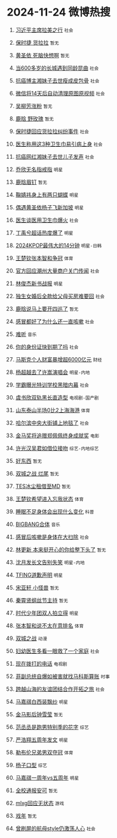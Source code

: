 # 2024-11-24 微博热搜 
1. [习近平主席拉美之行](https://m.weibo.cn/search?containerid=100103type%3D1%26t%3D10%26q%3D%23%E4%B9%A0%E8%BF%91%E5%B9%B3%E4%B8%BB%E5%B8%AD%E6%8B%89%E7%BE%8E%E4%B9%8B%E8%A1%8C%23&stream_entry_id=51&isnewpage=1&extparam=seat%3D1%26filter_type%3Drealtimehot%26stream_entry_id%3D51%26q%3D%2523%25E4%25B9%25A0%25E8%25BF%2591%25E5%25B9%25B3%25E4%25B8%25BB%25E5%25B8%25AD%25E6%258B%2589%25E7%25BE%258E%25E4%25B9%258B%25E8%25A1%258C%2523%26c_type%3D51%26dgr%3D0%26cate%3D10103%26pos%3D0%26display_time%3D1732382027%26pre_seqid%3D17323820270560267937607) `社会` 

2. [保时捷 货拉拉](https://m.weibo.cn/search?containerid=100103type%3D1%26t%3D10%26q%3D%E4%BF%9D%E6%97%B6%E6%8D%B7+%E8%B4%A7%E6%8B%89%E6%8B%89&stream_entry_id=31&isnewpage=1&extparam=seat%3D1%26realpos%3D1%26stream_entry_id%3D31%26band_rank%3D1%26lcate%3D5001%26filter_type%3Drealtimehot%26flag%3D2%26q%3D%25E4%25BF%259D%25E6%2597%25B6%25E6%258D%25B7%2520%25E8%25B4%25A7%25E6%258B%2589%25E6%258B%2589%26c_type%3D31%26dgr%3D0%26cate%3D5001%26pos%3D0%26display_time%3D1732382027%26pre_seqid%3D17323820270560267937607) `暂无` 

3. [黄圣依 死脑快想啊](https://m.weibo.cn/search?containerid=100103type%3D1%26t%3D10%26q%3D%E9%BB%84%E5%9C%A3%E4%BE%9D+%E6%AD%BB%E8%84%91%E5%BF%AB%E6%83%B3%E5%95%8A&stream_entry_id=31&isnewpage=1&extparam=seat%3D1%26realpos%3D2%26stream_entry_id%3D31%26band_rank%3D2%26lcate%3D5001%26filter_type%3Drealtimehot%26flag%3D2%26q%3D%25E9%25BB%2584%25E5%259C%25A3%25E4%25BE%259D%2520%25E6%25AD%25BB%25E8%2584%2591%25E5%25BF%25AB%25E6%2583%25B3%25E5%2595%258A%26c_type%3D31%26dgr%3D0%26cate%3D5001%26pos%3D1%26display_time%3D1732382027%26pre_seqid%3D17323820270560267937607) `暂无` 

4. [当600多岁的长城遇到同龄昆曲](https://m.weibo.cn/search?containerid=100103type%3D1%26t%3D10%26q%3D%23%E5%BD%93600%E5%A4%9A%E5%B2%81%E7%9A%84%E9%95%BF%E5%9F%8E%E9%81%87%E5%88%B0%E5%90%8C%E9%BE%84%E6%98%86%E6%9B%B2%23&stream_entry_id=31&isnewpage=1&extparam=seat%3D1%26realpos%3D3%26stream_entry_id%3D31%26band_rank%3D3%26lcate%3D5001%26filter_type%3Drealtimehot%26flag%3D0%26q%3D%2523%25E5%25BD%2593600%25E5%25A4%259A%25E5%25B2%2581%25E7%259A%2584%25E9%2595%25BF%25E5%259F%258E%25E9%2581%2587%25E5%2588%25B0%25E5%2590%258C%25E9%25BE%2584%25E6%2598%2586%25E6%259B%25B2%2523%26c_type%3D31%26dgr%3D0%26cate%3D5001%26pos%3D2%26display_time%3D1732382027%26pre_seqid%3D17323820270560267937607) `社会` 

5. [抗癌博主湘妹子去世瘦成皮包骨](https://m.weibo.cn/search?containerid=100103type%3D1%26t%3D10%26q%3D%23%E6%8A%97%E7%99%8C%E5%8D%9A%E4%B8%BB%E6%B9%98%E5%A6%B9%E5%AD%90%E5%8E%BB%E4%B8%96%E7%98%A6%E6%88%90%E7%9A%AE%E5%8C%85%E9%AA%A8%23&stream_entry_id=31&isnewpage=1&extparam=seat%3D1%26realpos%3D4%26stream_entry_id%3D31%26band_rank%3D4%26lcate%3D5001%26filter_type%3Drealtimehot%26flag%3D1%26q%3D%2523%25E6%258A%2597%25E7%2599%258C%25E5%258D%259A%25E4%25B8%25BB%25E6%25B9%2598%25E5%25A6%25B9%25E5%25AD%2590%25E5%258E%25BB%25E4%25B8%2596%25E7%2598%25A6%25E6%2588%2590%25E7%259A%25AE%25E5%258C%2585%25E9%25AA%25A8%2523%26c_type%3D31%26dgr%3D0%26cate%3D5001%26pos%3D3%26display_time%3D1732382027%26pre_seqid%3D17323820270560267937607) `社会` 

6. [微信将14天后自动清理原图原视频](https://m.weibo.cn/search?containerid=100103type%3D1%26t%3D10%26q%3D%23%E5%BE%AE%E4%BF%A1%E5%B0%8614%E5%A4%A9%E5%90%8E%E8%87%AA%E5%8A%A8%E6%B8%85%E7%90%86%E5%8E%9F%E5%9B%BE%E5%8E%9F%E8%A7%86%E9%A2%91%23&stream_entry_id=31&isnewpage=1&extparam=seat%3D1%26realpos%3D5%26stream_entry_id%3D31%26band_rank%3D5%26lcate%3D5001%26filter_type%3Drealtimehot%26flag%3D0%26q%3D%2523%25E5%25BE%25AE%25E4%25BF%25A1%25E5%25B0%258614%25E5%25A4%25A9%25E5%2590%258E%25E8%2587%25AA%25E5%258A%25A8%25E6%25B8%2585%25E7%2590%2586%25E5%258E%259F%25E5%259B%25BE%25E5%258E%259F%25E8%25A7%2586%25E9%25A2%2591%2523%26c_type%3D31%26dgr%3D0%26cate%3D5001%26pos%3D4%26display_time%3D1732382027%26pre_seqid%3D17323820270560267937607) `社会` 

7. [吴柳芳涨粉](https://m.weibo.cn/search?containerid=100103type%3D1%26t%3D10%26q%3D%E5%90%B4%E6%9F%B3%E8%8A%B3%E6%B6%A8%E7%B2%89&stream_entry_id=31&isnewpage=1&extparam=seat%3D1%26realpos%3D6%26stream_entry_id%3D31%26band_rank%3D6%26lcate%3D5001%26filter_type%3Drealtimehot%26flag%3D1%26q%3D%25E5%2590%25B4%25E6%259F%25B3%25E8%258A%25B3%25E6%25B6%25A8%25E7%25B2%2589%26c_type%3D31%26dgr%3D0%26cate%3D5001%26pos%3D5%26display_time%3D1732382027%26pre_seqid%3D17323820270560267937607) `暂无` 

8. [鹿晗 野玫瑰](https://m.weibo.cn/search?containerid=100103type%3D1%26t%3D10%26q%3D%E9%B9%BF%E6%99%97+%E9%87%8E%E7%8E%AB%E7%91%B0&stream_entry_id=31&isnewpage=1&extparam=seat%3D1%26realpos%3D7%26stream_entry_id%3D31%26band_rank%3D7%26lcate%3D5001%26filter_type%3Drealtimehot%26flag%3D0%26q%3D%25E9%25B9%25BF%25E6%2599%2597%2520%25E9%2587%258E%25E7%258E%25AB%25E7%2591%25B0%26c_type%3D31%26dgr%3D0%26cate%3D5001%26pos%3D6%26display_time%3D1732382027%26pre_seqid%3D17323820270560267937607) `暂无` 

9. [保时捷回应货拉拉纠纷事件](https://m.weibo.cn/search?containerid=100103type%3D1%26t%3D10%26q%3D%23%E4%BF%9D%E6%97%B6%E6%8D%B7%E5%9B%9E%E5%BA%94%E8%B4%A7%E6%8B%89%E6%8B%89%E7%BA%A0%E7%BA%B7%E4%BA%8B%E4%BB%B6%23&stream_entry_id=31&isnewpage=1&extparam=seat%3D1%26realpos%3D8%26stream_entry_id%3D31%26band_rank%3D8%26lcate%3D5001%26filter_type%3Drealtimehot%26flag%3D1%26q%3D%2523%25E4%25BF%259D%25E6%2597%25B6%25E6%258D%25B7%25E5%259B%259E%25E5%25BA%2594%25E8%25B4%25A7%25E6%258B%2589%25E6%258B%2589%25E7%25BA%25A0%25E7%25BA%25B7%25E4%25BA%258B%25E4%25BB%25B6%2523%26c_type%3D31%26dgr%3D0%26cate%3D5001%26pos%3D7%26display_time%3D1732382027%26pre_seqid%3D17323820270560267937607) `社会` 

10. [医生称用这3种卫生巾易引病上身](https://m.weibo.cn/search?containerid=100103type%3D1%26t%3D10%26q%3D%23%E5%8C%BB%E7%94%9F%E7%A7%B0%E7%94%A8%E8%BF%993%E7%A7%8D%E5%8D%AB%E7%94%9F%E5%B7%BE%E6%98%93%E5%BC%95%E7%97%85%E4%B8%8A%E8%BA%AB%23&stream_entry_id=31&isnewpage=1&extparam=seat%3D1%26realpos%3D9%26stream_entry_id%3D31%26band_rank%3D9%26lcate%3D5001%26filter_type%3Drealtimehot%26flag%3D0%26q%3D%2523%25E5%258C%25BB%25E7%2594%259F%25E7%25A7%25B0%25E7%2594%25A8%25E8%25BF%25993%25E7%25A7%258D%25E5%258D%25AB%25E7%2594%259F%25E5%25B7%25BE%25E6%2598%2593%25E5%25BC%2595%25E7%2597%2585%25E4%25B8%258A%25E8%25BA%25AB%2523%26c_type%3D31%26dgr%3D0%26cate%3D5001%26pos%3D8%26display_time%3D1732382027%26pre_seqid%3D17323820270560267937607) `社会` 

11. [抗癌网红湘妹子去世儿子发声](https://m.weibo.cn/search?containerid=100103type%3D1%26t%3D10%26q%3D%23%E6%8A%97%E7%99%8C%E7%BD%91%E7%BA%A2%E6%B9%98%E5%A6%B9%E5%AD%90%E5%8E%BB%E4%B8%96%E5%84%BF%E5%AD%90%E5%8F%91%E5%A3%B0%23&stream_entry_id=31&isnewpage=1&extparam=seat%3D1%26realpos%3D10%26stream_entry_id%3D31%26band_rank%3D10%26lcate%3D5001%26filter_type%3Drealtimehot%26flag%3D1%26q%3D%2523%25E6%258A%2597%25E7%2599%258C%25E7%25BD%2591%25E7%25BA%25A2%25E6%25B9%2598%25E5%25A6%25B9%25E5%25AD%2590%25E5%258E%25BB%25E4%25B8%2596%25E5%2584%25BF%25E5%25AD%2590%25E5%258F%2591%25E5%25A3%25B0%2523%26c_type%3D31%26dgr%3D0%26cate%3D5001%26pos%3D9%26display_time%3D1732382027%26pre_seqid%3D17323820270560267937607) `社会` 

12. [乔欣无名指戒指](https://m.weibo.cn/search?containerid=100103type%3D1%26t%3D10%26q%3D%23%E4%B9%94%E6%AC%A3%E6%97%A0%E5%90%8D%E6%8C%87%E6%88%92%E6%8C%87%23&stream_entry_id=31&isnewpage=1&extparam=seat%3D1%26realpos%3D11%26stream_entry_id%3D31%26band_rank%3D11%26lcate%3D5001%26filter_type%3Drealtimehot%26flag%3D1%26q%3D%2523%25E4%25B9%2594%25E6%25AC%25A3%25E6%2597%25A0%25E5%2590%258D%25E6%258C%2587%25E6%2588%2592%25E6%258C%2587%2523%26c_type%3D31%26dgr%3D0%26cate%3D5001%26pos%3D10%26display_time%3D1732382027%26pre_seqid%3D17323820270560267937607) `明星` 

13. [鹿晗眉钉](https://m.weibo.cn/search?containerid=100103type%3D1%26t%3D10%26q%3D%E9%B9%BF%E6%99%97%E7%9C%89%E9%92%89&stream_entry_id=31&isnewpage=1&extparam=seat%3D1%26realpos%3D12%26stream_entry_id%3D31%26band_rank%3D12%26lcate%3D5001%26filter_type%3Drealtimehot%26flag%3D2%26q%3D%25E9%25B9%25BF%25E6%2599%2597%25E7%259C%2589%25E9%2592%2589%26c_type%3D31%26dgr%3D0%26cate%3D5001%26pos%3D11%26display_time%3D1732382027%26pre_seqid%3D17323820270560267937607) `暂无` 

14. [鞠婧祎身上有两只蝴蝶](https://m.weibo.cn/search?containerid=100103type%3D1%26t%3D10%26q%3D%23%E9%9E%A0%E5%A9%A7%E7%A5%8E%E8%BA%AB%E4%B8%8A%E6%9C%89%E4%B8%A4%E5%8F%AA%E8%9D%B4%E8%9D%B6%23&stream_entry_id=31&isnewpage=1&extparam=seat%3D1%26realpos%3D13%26stream_entry_id%3D31%26band_rank%3D13%26lcate%3D5001%26filter_type%3Drealtimehot%26flag%3D0%26q%3D%2523%25E9%259E%25A0%25E5%25A9%25A7%25E7%25A5%258E%25E8%25BA%25AB%25E4%25B8%258A%25E6%259C%2589%25E4%25B8%25A4%25E5%258F%25AA%25E8%259D%25B4%25E8%259D%25B6%2523%26c_type%3D31%26dgr%3D0%26cate%3D5001%26pos%3D12%26display_time%3D1732382027%26pre_seqid%3D17323820270560267937607) `明星` 

15. [偶遇黄圣依杨子飞新加坡](https://m.weibo.cn/search?containerid=100103type%3D1%26t%3D10%26q%3D%23%E5%81%B6%E9%81%87%E9%BB%84%E5%9C%A3%E4%BE%9D%E6%9D%A8%E5%AD%90%E9%A3%9E%E6%96%B0%E5%8A%A0%E5%9D%A1%23&stream_entry_id=31&isnewpage=1&extparam=seat%3D1%26realpos%3D14%26stream_entry_id%3D31%26band_rank%3D14%26lcate%3D5001%26filter_type%3Drealtimehot%26flag%3D2%26q%3D%2523%25E5%2581%25B6%25E9%2581%2587%25E9%25BB%2584%25E5%259C%25A3%25E4%25BE%259D%25E6%259D%25A8%25E5%25AD%2590%25E9%25A3%259E%25E6%2596%25B0%25E5%258A%25A0%25E5%259D%25A1%2523%26c_type%3D31%26dgr%3D0%26cate%3D5001%26pos%3D13%26display_time%3D1732382027%26pre_seqid%3D17323820270560267937607) `明星` 

16. [医生谈医用卫生巾爆火](https://m.weibo.cn/search?containerid=100103type%3D1%26t%3D10%26q%3D%23%E5%8C%BB%E7%94%9F%E8%B0%88%E5%8C%BB%E7%94%A8%E5%8D%AB%E7%94%9F%E5%B7%BE%E7%88%86%E7%81%AB%23&stream_entry_id=31&isnewpage=1&extparam=seat%3D1%26realpos%3D15%26stream_entry_id%3D31%26band_rank%3D15%26lcate%3D5001%26filter_type%3Drealtimehot%26flag%3D1%26q%3D%2523%25E5%258C%25BB%25E7%2594%259F%25E8%25B0%2588%25E5%258C%25BB%25E7%2594%25A8%25E5%258D%25AB%25E7%2594%259F%25E5%25B7%25BE%25E7%2588%2586%25E7%2581%25AB%2523%26c_type%3D31%26dgr%3D0%26cate%3D5001%26pos%3D14%26display_time%3D1732382027%26pre_seqid%3D17323820270560267937607) `社会` 

17. [丁禹兮超话热度爆了](https://m.weibo.cn/search?containerid=100103type%3D1%26t%3D10%26q%3D%23%E4%B8%81%E7%A6%B9%E5%85%AE%E8%B6%85%E8%AF%9D%E7%83%AD%E5%BA%A6%E7%88%86%E4%BA%86%23&stream_entry_id=31&isnewpage=1&extparam=seat%3D1%26realpos%3D16%26stream_entry_id%3D31%26band_rank%3D16%26lcate%3D5001%26filter_type%3Drealtimehot%26flag%3D0%26q%3D%2523%25E4%25B8%2581%25E7%25A6%25B9%25E5%2585%25AE%25E8%25B6%2585%25E8%25AF%259D%25E7%2583%25AD%25E5%25BA%25A6%25E7%2588%2586%25E4%25BA%2586%2523%26c_type%3D31%26dgr%3D0%26cate%3D5001%26pos%3D15%26display_time%3D1732382027%26pre_seqid%3D17323820270560267937607) `明星` 

18. [2024KPOP最伟大的14分钟](https://m.weibo.cn/search?containerid=100103type%3D1%26t%3D10%26q%3D%232024KPOP%E6%9C%80%E4%BC%9F%E5%A4%A7%E7%9A%8414%E5%88%86%E9%92%9F%23&stream_entry_id=31&isnewpage=1&extparam=seat%3D1%26realpos%3D17%26stream_entry_id%3D31%26band_rank%3D17%26lcate%3D5001%26filter_type%3Drealtimehot%26flag%3D0%26q%3D%25232024KPOP%25E6%259C%2580%25E4%25BC%259F%25E5%25A4%25A7%25E7%259A%258414%25E5%2588%2586%25E9%2592%259F%2523%26c_type%3D31%26dgr%3D0%26cate%3D5001%26pos%3D16%26display_time%3D1732382027%26pre_seqid%3D17323820270560267937607) `明星-日韩` 

19. [王楚钦张本智和争冠](https://m.weibo.cn/search?containerid=100103type%3D1%26t%3D10%26q%3D%23%E7%8E%8B%E6%A5%9A%E9%92%A6%E5%BC%A0%E6%9C%AC%E6%99%BA%E5%92%8C%E4%BA%89%E5%86%A0%23&stream_entry_id=31&isnewpage=1&extparam=seat%3D1%26realpos%3D18%26stream_entry_id%3D31%26band_rank%3D18%26lcate%3D5001%26filter_type%3Drealtimehot%26flag%3D0%26q%3D%2523%25E7%258E%258B%25E6%25A5%259A%25E9%2592%25A6%25E5%25BC%25A0%25E6%259C%25AC%25E6%2599%25BA%25E5%2592%258C%25E4%25BA%2589%25E5%2586%25A0%2523%26c_type%3D31%26dgr%3D0%26cate%3D5001%26pos%3D17%26display_time%3D1732382027%26pre_seqid%3D17323820270560267937607) `体育` 

20. [官方回应潮州大量商户关门传闻](https://m.weibo.cn/search?containerid=100103type%3D1%26t%3D10%26q%3D%23%E5%AE%98%E6%96%B9%E5%9B%9E%E5%BA%94%E6%BD%AE%E5%B7%9E%E5%A4%A7%E9%87%8F%E5%95%86%E6%88%B7%E5%85%B3%E9%97%A8%E4%BC%A0%E9%97%BB%23&stream_entry_id=31&isnewpage=1&extparam=seat%3D1%26realpos%3D19%26stream_entry_id%3D31%26band_rank%3D19%26lcate%3D5001%26filter_type%3Drealtimehot%26flag%3D0%26q%3D%2523%25E5%25AE%2598%25E6%2596%25B9%25E5%259B%259E%25E5%25BA%2594%25E6%25BD%25AE%25E5%25B7%259E%25E5%25A4%25A7%25E9%2587%258F%25E5%2595%2586%25E6%2588%25B7%25E5%2585%25B3%25E9%2597%25A8%25E4%25BC%25A0%25E9%2597%25BB%2523%26c_type%3D31%26dgr%3D0%26cate%3D5001%26pos%3D18%26display_time%3D1732382027%26pre_seqid%3D17323820270560267937607) `社会` 

21. [林俊杰新书战报](https://m.weibo.cn/search?containerid=100103type%3D1%26t%3D10%26q%3D%23%E6%9E%97%E4%BF%8A%E6%9D%B0%E6%96%B0%E4%B9%A6%E6%88%98%E6%8A%A5%23&stream_entry_id=31&isnewpage=1&extparam=seat%3D1%26realpos%3D20%26stream_entry_id%3D31%26band_rank%3D20%26lcate%3D5001%26filter_type%3Drealtimehot%26flag%3D1%26q%3D%2523%25E6%259E%2597%25E4%25BF%258A%25E6%259D%25B0%25E6%2596%25B0%25E4%25B9%25A6%25E6%2588%2598%25E6%258A%25A5%2523%26c_type%3D31%26dgr%3D0%26cate%3D5001%26pos%3D19%26display_time%3D1732382027%26pre_seqid%3D17323820270560267937607) `明星` 

22. [独生女婚后全款给父母买房难要回](https://m.weibo.cn/search?containerid=100103type%3D1%26t%3D10%26q%3D%23%E7%8B%AC%E7%94%9F%E5%A5%B3%E5%A9%9A%E5%90%8E%E5%85%A8%E6%AC%BE%E7%BB%99%E7%88%B6%E6%AF%8D%E4%B9%B0%E6%88%BF%E9%9A%BE%E8%A6%81%E5%9B%9E%23&stream_entry_id=31&isnewpage=1&extparam=seat%3D1%26realpos%3D21%26stream_entry_id%3D31%26band_rank%3D21%26lcate%3D5001%26filter_type%3Drealtimehot%26flag%3D0%26q%3D%2523%25E7%258B%25AC%25E7%2594%259F%25E5%25A5%25B3%25E5%25A9%259A%25E5%2590%258E%25E5%2585%25A8%25E6%25AC%25BE%25E7%25BB%2599%25E7%2588%25B6%25E6%25AF%258D%25E4%25B9%25B0%25E6%2588%25BF%25E9%259A%25BE%25E8%25A6%2581%25E5%259B%259E%2523%26c_type%3D31%26dgr%3D0%26cate%3D5001%26pos%3D20%26display_time%3D1732382027%26pre_seqid%3D17323820270560267937607) `社会` 

23. [鹿晗说马上要开四巡了](https://m.weibo.cn/search?containerid=100103type%3D1%26t%3D10%26q%3D%23%E9%B9%BF%E6%99%97%E8%AF%B4%E9%A9%AC%E4%B8%8A%E8%A6%81%E5%BC%80%E5%9B%9B%E5%B7%A1%E4%BA%86%23&stream_entry_id=31&isnewpage=1&extparam=seat%3D1%26realpos%3D22%26stream_entry_id%3D31%26band_rank%3D22%26lcate%3D5001%26filter_type%3Drealtimehot%26flag%3D0%26q%3D%2523%25E9%25B9%25BF%25E6%2599%2597%25E8%25AF%25B4%25E9%25A9%25AC%25E4%25B8%258A%25E8%25A6%2581%25E5%25BC%2580%25E5%259B%259B%25E5%25B7%25A1%25E4%25BA%2586%2523%26c_type%3D31%26dgr%3D0%26cate%3D5001%26pos%3D21%26display_time%3D1732382027%26pre_seqid%3D17323820270560267937607) `暂无` 

24. [感冒都好了为什么还一直咳嗽](https://m.weibo.cn/search?containerid=100103type%3D1%26t%3D10%26q%3D%23%E6%84%9F%E5%86%92%E9%83%BD%E5%A5%BD%E4%BA%86%E4%B8%BA%E4%BB%80%E4%B9%88%E8%BF%98%E4%B8%80%E7%9B%B4%E5%92%B3%E5%97%BD%23&stream_entry_id=31&isnewpage=1&extparam=seat%3D1%26realpos%3D23%26stream_entry_id%3D31%26band_rank%3D23%26lcate%3D5001%26filter_type%3Drealtimehot%26flag%3D0%26q%3D%2523%25E6%2584%259F%25E5%2586%2592%25E9%2583%25BD%25E5%25A5%25BD%25E4%25BA%2586%25E4%25B8%25BA%25E4%25BB%2580%25E4%25B9%2588%25E8%25BF%2598%25E4%25B8%2580%25E7%259B%25B4%25E5%2592%25B3%25E5%2597%25BD%2523%26c_type%3D31%26dgr%3D0%26cate%3D5001%26pos%3D22%26display_time%3D1732382027%26pre_seqid%3D17323820270560267937607) `社会` 

25. [难听](https://m.weibo.cn/search?containerid=100103type%3D1%26t%3D10%26q%3D%E9%9A%BE%E5%90%AC&stream_entry_id=31&isnewpage=1&extparam=seat%3D1%26realpos%3D24%26stream_entry_id%3D31%26band_rank%3D24%26lcate%3D5001%26filter_type%3Drealtimehot%26flag%3D0%26q%3D%25E9%259A%25BE%25E5%2590%25AC%26c_type%3D31%26dgr%3D0%26cate%3D5001%26pos%3D23%26display_time%3D1732382027%26pre_seqid%3D17323820270560267937607) `音乐` 

26. [你的身份证快到期了吗](https://m.weibo.cn/search?containerid=100103type%3D1%26t%3D10%26q%3D%23%E4%BD%A0%E7%9A%84%E8%BA%AB%E4%BB%BD%E8%AF%81%E5%BF%AB%E5%88%B0%E6%9C%9F%E4%BA%86%E5%90%97%23&stream_entry_id=31&isnewpage=1&extparam=seat%3D1%26realpos%3D25%26stream_entry_id%3D31%26band_rank%3D25%26lcate%3D5001%26filter_type%3Drealtimehot%26flag%3D1%26q%3D%2523%25E4%25BD%25A0%25E7%259A%2584%25E8%25BA%25AB%25E4%25BB%25BD%25E8%25AF%2581%25E5%25BF%25AB%25E5%2588%25B0%25E6%259C%259F%25E4%25BA%2586%25E5%2590%2597%2523%26c_type%3D31%26dgr%3D0%26cate%3D5001%26pos%3D24%26display_time%3D1732382027%26pre_seqid%3D17323820270560267937607) `社会` 

27. [马斯克个人财富暴增超6000亿元](https://m.weibo.cn/search?containerid=100103type%3D1%26t%3D10%26q%3D%23%E9%A9%AC%E6%96%AF%E5%85%8B%E4%B8%AA%E4%BA%BA%E8%B4%A2%E5%AF%8C%E6%9A%B4%E5%A2%9E%E8%B6%856000%E4%BA%BF%E5%85%83%23&stream_entry_id=31&isnewpage=1&extparam=seat%3D1%26realpos%3D26%26stream_entry_id%3D31%26band_rank%3D26%26lcate%3D5001%26filter_type%3Drealtimehot%26flag%3D0%26q%3D%2523%25E9%25A9%25AC%25E6%2596%25AF%25E5%2585%258B%25E4%25B8%25AA%25E4%25BA%25BA%25E8%25B4%25A2%25E5%25AF%258C%25E6%259A%25B4%25E5%25A2%259E%25E8%25B6%25856000%25E4%25BA%25BF%25E5%2585%2583%2523%26c_type%3D31%26dgr%3D0%26cate%3D5001%26pos%3D25%26display_time%3D1732382027%26pre_seqid%3D17323820270560267937607) `财经` 

28. [杨超越去了许嵩演唱会](https://m.weibo.cn/search?containerid=100103type%3D1%26t%3D10%26q%3D%23%E6%9D%A8%E8%B6%85%E8%B6%8A%E5%8E%BB%E4%BA%86%E8%AE%B8%E5%B5%A9%E6%BC%94%E5%94%B1%E4%BC%9A%23&stream_entry_id=31&isnewpage=1&extparam=seat%3D1%26realpos%3D27%26stream_entry_id%3D31%26band_rank%3D27%26lcate%3D5001%26filter_type%3Drealtimehot%26flag%3D0%26q%3D%2523%25E6%259D%25A8%25E8%25B6%2585%25E8%25B6%258A%25E5%258E%25BB%25E4%25BA%2586%25E8%25AE%25B8%25E5%25B5%25A9%25E6%25BC%2594%25E5%2594%25B1%25E4%25BC%259A%2523%26c_type%3D31%26dgr%3D0%26cate%3D5001%26pos%3D26%26display_time%3D1732382027%26pre_seqid%3D17323820270560267937607) `明星-内地` 

29. [学霸曝光特训学校黑暗内幕](https://m.weibo.cn/search?containerid=100103type%3D1%26t%3D10%26q%3D%23%E5%AD%A6%E9%9C%B8%E6%9B%9D%E5%85%89%E7%89%B9%E8%AE%AD%E5%AD%A6%E6%A0%A1%E9%BB%91%E6%9A%97%E5%86%85%E5%B9%95%23&stream_entry_id=31&isnewpage=1&extparam=seat%3D1%26realpos%3D28%26stream_entry_id%3D31%26band_rank%3D28%26lcate%3D5001%26filter_type%3Drealtimehot%26flag%3D0%26q%3D%2523%25E5%25AD%25A6%25E9%259C%25B8%25E6%259B%259D%25E5%2585%2589%25E7%2589%25B9%25E8%25AE%25AD%25E5%25AD%25A6%25E6%25A0%25A1%25E9%25BB%2591%25E6%259A%2597%25E5%2586%2585%25E5%25B9%2595%2523%26c_type%3D31%26dgr%3D0%26cate%3D5001%26pos%3D27%26display_time%3D1732382027%26pre_seqid%3D17323820270560267937607) `社会` 

30. [虞书欣双轨黑长直造型](https://m.weibo.cn/search?containerid=100103type%3D1%26t%3D10%26q%3D%23%E8%99%9E%E4%B9%A6%E6%AC%A3%E5%8F%8C%E8%BD%A8%E9%BB%91%E9%95%BF%E7%9B%B4%E9%80%A0%E5%9E%8B%23&stream_entry_id=31&isnewpage=1&extparam=seat%3D1%26realpos%3D29%26stream_entry_id%3D31%26band_rank%3D29%26lcate%3D5001%26filter_type%3Drealtimehot%26flag%3D0%26q%3D%2523%25E8%2599%259E%25E4%25B9%25A6%25E6%25AC%25A3%25E5%258F%258C%25E8%25BD%25A8%25E9%25BB%2591%25E9%2595%25BF%25E7%259B%25B4%25E9%2580%25A0%25E5%259E%258B%2523%26c_type%3D31%26dgr%3D0%26cate%3D5001%26pos%3D28%26display_time%3D1732382027%26pre_seqid%3D17323820270560267937607) `电视剧-国产剧` 

31. [山东泰山半场0比2上海海港](https://m.weibo.cn/search?containerid=100103type%3D1%26t%3D10%26q%3D%23%E5%B1%B1%E4%B8%9C%E6%B3%B0%E5%B1%B1%E5%8D%8A%E5%9C%BA0%E6%AF%942%E4%B8%8A%E6%B5%B7%E6%B5%B7%E6%B8%AF%23&stream_entry_id=31&isnewpage=1&extparam=seat%3D1%26realpos%3D30%26stream_entry_id%3D31%26band_rank%3D30%26lcate%3D5001%26filter_type%3Drealtimehot%26flag%3D1%26q%3D%2523%25E5%25B1%25B1%25E4%25B8%259C%25E6%25B3%25B0%25E5%25B1%25B1%25E5%258D%258A%25E5%259C%25BA0%25E6%25AF%25942%25E4%25B8%258A%25E6%25B5%25B7%25E6%25B5%25B7%25E6%25B8%25AF%2523%26c_type%3D31%26dgr%3D0%26cate%3D5001%26pos%3D29%26display_time%3D1732382027%26pre_seqid%3D17323820270560267937607) `体育` 

32. [哈尔滨中央大街铺上地毯了](https://m.weibo.cn/search?containerid=100103type%3D1%26t%3D10%26q%3D%23%E5%93%88%E5%B0%94%E6%BB%A8%E4%B8%AD%E5%A4%AE%E5%A4%A7%E8%A1%97%E9%93%BA%E4%B8%8A%E5%9C%B0%E6%AF%AF%E4%BA%86%23&stream_entry_id=31&isnewpage=1&extparam=seat%3D1%26realpos%3D31%26stream_entry_id%3D31%26band_rank%3D31%26lcate%3D5001%26filter_type%3Drealtimehot%26flag%3D1%26q%3D%2523%25E5%2593%2588%25E5%25B0%2594%25E6%25BB%25A8%25E4%25B8%25AD%25E5%25A4%25AE%25E5%25A4%25A7%25E8%25A1%2597%25E9%2593%25BA%25E4%25B8%258A%25E5%259C%25B0%25E6%25AF%25AF%25E4%25BA%2586%2523%26c_type%3D31%26dgr%3D0%26cate%3D5001%26pos%3D30%26display_time%3D1732382027%26pre_seqid%3D17323820270560267937607) `社会` 

33. [金马奖将追赠郑佩佩终身成就奖](https://m.weibo.cn/search?containerid=100103type%3D1%26t%3D10%26q%3D%23%E9%87%91%E9%A9%AC%E5%A5%96%E5%B0%86%E8%BF%BD%E8%B5%A0%E9%83%91%E4%BD%A9%E4%BD%A9%E7%BB%88%E8%BA%AB%E6%88%90%E5%B0%B1%E5%A5%96%23&stream_entry_id=31&isnewpage=1&extparam=seat%3D1%26realpos%3D32%26stream_entry_id%3D31%26band_rank%3D32%26lcate%3D5001%26filter_type%3Drealtimehot%26flag%3D0%26q%3D%2523%25E9%2587%2591%25E9%25A9%25AC%25E5%25A5%2596%25E5%25B0%2586%25E8%25BF%25BD%25E8%25B5%25A0%25E9%2583%2591%25E4%25BD%25A9%25E4%25BD%25A9%25E7%25BB%2588%25E8%25BA%25AB%25E6%2588%2590%25E5%25B0%25B1%25E5%25A5%2596%2523%26c_type%3D31%26dgr%3D0%26cate%3D5001%26pos%3D31%26display_time%3D1732382027%26pre_seqid%3D17323820270560267937607) `电影` 

34. [许光汉吴君如借位接吻](https://m.weibo.cn/search?containerid=100103type%3D1%26t%3D10%26q%3D%23%E8%AE%B8%E5%85%89%E6%B1%89%E5%90%B4%E5%90%9B%E5%A6%82%E5%80%9F%E4%BD%8D%E6%8E%A5%E5%90%BB%23&stream_entry_id=31&isnewpage=1&extparam=seat%3D1%26realpos%3D33%26stream_entry_id%3D31%26band_rank%3D33%26lcate%3D5001%26filter_type%3Drealtimehot%26flag%3D0%26q%3D%2523%25E8%25AE%25B8%25E5%2585%2589%25E6%25B1%2589%25E5%2590%25B4%25E5%2590%259B%25E5%25A6%2582%25E5%2580%259F%25E4%25BD%258D%25E6%258E%25A5%25E5%2590%25BB%2523%26c_type%3D31%26dgr%3D0%26cate%3D5001%26pos%3D32%26display_time%3D1732382027%26pre_seqid%3D17323820270560267937607) `综艺-内地综艺` 

35. [好东西](https://m.weibo.cn/search?containerid=100103type%3D1%26t%3D10%26q%3D%E5%A5%BD%E4%B8%9C%E8%A5%BF&stream_entry_id=31&isnewpage=1&extparam=seat%3D1%26realpos%3D34%26stream_entry_id%3D31%26band_rank%3D34%26lcate%3D5001%26filter_type%3Drealtimehot%26flag%3D0%26q%3D%25E5%25A5%25BD%25E4%25B8%259C%25E8%25A5%25BF%26c_type%3D31%26dgr%3D0%26cate%3D5001%26pos%3D33%26display_time%3D1732382027%26pre_seqid%3D17323820270560267937607) `暂无` 

36. [双城之战 烂尾](https://m.weibo.cn/search?containerid=100103type%3D1%26t%3D10%26q%3D%E5%8F%8C%E5%9F%8E%E4%B9%8B%E6%88%98+%E7%83%82%E5%B0%BE&stream_entry_id=31&isnewpage=1&extparam=seat%3D1%26realpos%3D35%26stream_entry_id%3D31%26band_rank%3D35%26lcate%3D5001%26filter_type%3Drealtimehot%26flag%3D0%26q%3D%25E5%258F%258C%25E5%259F%258E%25E4%25B9%258B%25E6%2588%2598%2520%25E7%2583%2582%25E5%25B0%25BE%26c_type%3D31%26dgr%3D0%26cate%3D5001%26pos%3D34%26display_time%3D1732382027%26pre_seqid%3D17323820270560267937607) `暂无` 

37. [TES冰尘租借至MD](https://m.weibo.cn/search?containerid=100103type%3D1%26t%3D10%26q%3D%23TES%E5%86%B0%E5%B0%98%E7%A7%9F%E5%80%9F%E8%87%B3MD%23&stream_entry_id=31&isnewpage=1&extparam=seat%3D1%26realpos%3D36%26stream_entry_id%3D31%26band_rank%3D36%26lcate%3D5001%26filter_type%3Drealtimehot%26flag%3D1%26q%3D%2523TES%25E5%2586%25B0%25E5%25B0%2598%25E7%25A7%259F%25E5%2580%259F%25E8%2587%25B3MD%2523%26c_type%3D31%26dgr%3D0%26cate%3D5001%26pos%3D35%26display_time%3D1732382027%26pre_seqid%3D17323820270560267937607) `暂无` 

38. [王楚钦希望进入忘我状态](https://m.weibo.cn/search?containerid=100103type%3D1%26t%3D10%26q%3D%23%E7%8E%8B%E6%A5%9A%E9%92%A6%E5%B8%8C%E6%9C%9B%E8%BF%9B%E5%85%A5%E5%BF%98%E6%88%91%E7%8A%B6%E6%80%81%23&stream_entry_id=31&isnewpage=1&extparam=seat%3D1%26realpos%3D37%26stream_entry_id%3D31%26band_rank%3D37%26lcate%3D5001%26filter_type%3Drealtimehot%26flag%3D1%26q%3D%2523%25E7%258E%258B%25E6%25A5%259A%25E9%2592%25A6%25E5%25B8%258C%25E6%259C%259B%25E8%25BF%259B%25E5%2585%25A5%25E5%25BF%2598%25E6%2588%2591%25E7%258A%25B6%25E6%2580%2581%2523%26c_type%3D31%26dgr%3D0%26cate%3D5001%26pos%3D36%26display_time%3D1732382027%26pre_seqid%3D17323820270560267937607) `体育` 

39. [睡眠不足身体会出现什么变化](https://m.weibo.cn/search?containerid=100103type%3D1%26t%3D10%26q%3D%23%E7%9D%A1%E7%9C%A0%E4%B8%8D%E8%B6%B3%E8%BA%AB%E4%BD%93%E4%BC%9A%E5%87%BA%E7%8E%B0%E4%BB%80%E4%B9%88%E5%8F%98%E5%8C%96%23&stream_entry_id=31&isnewpage=1&extparam=seat%3D1%26realpos%3D38%26stream_entry_id%3D31%26band_rank%3D38%26lcate%3D5001%26filter_type%3Drealtimehot%26flag%3D0%26q%3D%2523%25E7%259D%25A1%25E7%259C%25A0%25E4%25B8%258D%25E8%25B6%25B3%25E8%25BA%25AB%25E4%25BD%2593%25E4%25BC%259A%25E5%2587%25BA%25E7%258E%25B0%25E4%25BB%2580%25E4%25B9%2588%25E5%258F%2598%25E5%258C%2596%2523%26c_type%3D31%26dgr%3D0%26cate%3D5001%26pos%3D37%26display_time%3D1732382027%26pre_seqid%3D17323820270560267937607) `科普` 

40. [BIGBANG合体](https://m.weibo.cn/search?containerid=100103type%3D1%26t%3D10%26q%3DBIGBANG%E5%90%88%E4%BD%93&stream_entry_id=31&isnewpage=1&extparam=seat%3D1%26realpos%3D39%26stream_entry_id%3D31%26band_rank%3D39%26lcate%3D5001%26filter_type%3Drealtimehot%26flag%3D0%26q%3DBIGBANG%25E5%2590%2588%25E4%25BD%2593%26c_type%3D31%26dgr%3D0%26cate%3D5001%26pos%3D38%26display_time%3D1732382027%26pre_seqid%3D17323820270560267937607) `音乐` 

41. [感冒后咳嗽是身体在大扫除](https://m.weibo.cn/search?containerid=100103type%3D1%26t%3D10%26q%3D%23%E6%84%9F%E5%86%92%E5%90%8E%E5%92%B3%E5%97%BD%E6%98%AF%E8%BA%AB%E4%BD%93%E5%9C%A8%E5%A4%A7%E6%89%AB%E9%99%A4%23&stream_entry_id=31&isnewpage=1&extparam=seat%3D1%26realpos%3D40%26stream_entry_id%3D31%26band_rank%3D40%26lcate%3D5001%26filter_type%3Drealtimehot%26flag%3D0%26q%3D%2523%25E6%2584%259F%25E5%2586%2592%25E5%2590%258E%25E5%2592%25B3%25E5%2597%25BD%25E6%2598%25AF%25E8%25BA%25AB%25E4%25BD%2593%25E5%259C%25A8%25E5%25A4%25A7%25E6%2589%25AB%25E9%2599%25A4%2523%26c_type%3D31%26dgr%3D0%26cate%3D5001%26pos%3D39%26display_time%3D1732382027%26pre_seqid%3D17323820270560267937607) `社会` 

42. [林更新 本来挺开心的你给整下头了](https://m.weibo.cn/search?containerid=100103type%3D1%26t%3D10%26q%3D%E6%9E%97%E6%9B%B4%E6%96%B0+%E6%9C%AC%E6%9D%A5%E6%8C%BA%E5%BC%80%E5%BF%83%E7%9A%84%E4%BD%A0%E7%BB%99%E6%95%B4%E4%B8%8B%E5%A4%B4%E4%BA%86&stream_entry_id=31&isnewpage=1&extparam=seat%3D1%26realpos%3D41%26stream_entry_id%3D31%26band_rank%3D41%26lcate%3D5001%26filter_type%3Drealtimehot%26flag%3D0%26q%3D%25E6%259E%2597%25E6%259B%25B4%25E6%2596%25B0%2520%25E6%259C%25AC%25E6%259D%25A5%25E6%258C%25BA%25E5%25BC%2580%25E5%25BF%2583%25E7%259A%2584%25E4%25BD%25A0%25E7%25BB%2599%25E6%2595%25B4%25E4%25B8%258B%25E5%25A4%25B4%25E4%25BA%2586%26c_type%3D31%26dgr%3D0%26cate%3D5001%26pos%3D40%26display_time%3D1732382027%26pre_seqid%3D17323820270560267937607) `暂无` 

43. [沈月发长文告别失笑](https://m.weibo.cn/search?containerid=100103type%3D1%26t%3D10%26q%3D%E6%B2%88%E6%9C%88%E5%8F%91%E9%95%BF%E6%96%87%E5%91%8A%E5%88%AB%E5%A4%B1%E7%AC%91&stream_entry_id=31&isnewpage=1&extparam=seat%3D1%26realpos%3D42%26stream_entry_id%3D31%26band_rank%3D42%26lcate%3D5001%26filter_type%3Drealtimehot%26flag%3D1%26q%3D%25E6%25B2%2588%25E6%259C%2588%25E5%258F%2591%25E9%2595%25BF%25E6%2596%2587%25E5%2591%258A%25E5%2588%25AB%25E5%25A4%25B1%25E7%25AC%2591%26c_type%3D31%26dgr%3D0%26cate%3D5001%26pos%3D41%26display_time%3D1732382027%26pre_seqid%3D17323820270560267937607) `明星-内地` 

44. [TFING道歉声明](https://m.weibo.cn/search?containerid=100103type%3D1%26t%3D10%26q%3D%23TFING%E9%81%93%E6%AD%89%E5%A3%B0%E6%98%8E%23&stream_entry_id=31&isnewpage=1&extparam=seat%3D1%26realpos%3D43%26stream_entry_id%3D31%26band_rank%3D43%26lcate%3D5001%26filter_type%3Drealtimehot%26flag%3D0%26q%3D%2523TFING%25E9%2581%2593%25E6%25AD%2589%25E5%25A3%25B0%25E6%2598%258E%2523%26c_type%3D31%26dgr%3D0%26cate%3D5001%26pos%3D42%26display_time%3D1732382027%26pre_seqid%3D17323820270560267937607) `明星` 

45. [宋亚轩 小怪兽](https://m.weibo.cn/search?containerid=100103type%3D1%26t%3D10%26q%3D%E5%AE%8B%E4%BA%9A%E8%BD%A9+%E5%B0%8F%E6%80%AA%E5%85%BD&stream_entry_id=31&isnewpage=1&extparam=seat%3D1%26realpos%3D44%26stream_entry_id%3D31%26band_rank%3D44%26lcate%3D5001%26filter_type%3Drealtimehot%26flag%3D0%26q%3D%25E5%25AE%258B%25E4%25BA%259A%25E8%25BD%25A9%2520%25E5%25B0%258F%25E6%2580%25AA%25E5%2585%25BD%26c_type%3D31%26dgr%3D0%26cate%3D5001%26pos%3D43%26display_time%3D1732382027%26pre_seqid%3D17323820270560267937607) `暂无` 

46. [秦霄贤纲丝节主持](https://m.weibo.cn/search?containerid=100103type%3D1%26t%3D10%26q%3D%E7%A7%A6%E9%9C%84%E8%B4%A4%E7%BA%B2%E4%B8%9D%E8%8A%82%E4%B8%BB%E6%8C%81&stream_entry_id=31&isnewpage=1&extparam=seat%3D1%26realpos%3D45%26stream_entry_id%3D31%26band_rank%3D45%26lcate%3D5001%26filter_type%3Drealtimehot%26flag%3D0%26q%3D%25E7%25A7%25A6%25E9%259C%2584%25E8%25B4%25A4%25E7%25BA%25B2%25E4%25B8%259D%25E8%258A%2582%25E4%25B8%25BB%25E6%258C%2581%26c_type%3D31%26dgr%3D0%26cate%3D5001%26pos%3D44%26display_time%3D1732382027%26pre_seqid%3D17323820270560267937607) `暂无` 

47. [时代少年团双人拍立得](https://m.weibo.cn/search?containerid=100103type%3D1%26t%3D10%26q%3D%23%E6%97%B6%E4%BB%A3%E5%B0%91%E5%B9%B4%E5%9B%A2%E5%8F%8C%E4%BA%BA%E6%8B%8D%E7%AB%8B%E5%BE%97%23&stream_entry_id=31&isnewpage=1&extparam=seat%3D1%26realpos%3D46%26stream_entry_id%3D31%26band_rank%3D46%26lcate%3D5001%26filter_type%3Drealtimehot%26flag%3D0%26q%3D%2523%25E6%2597%25B6%25E4%25BB%25A3%25E5%25B0%2591%25E5%25B9%25B4%25E5%259B%25A2%25E5%258F%258C%25E4%25BA%25BA%25E6%258B%258D%25E7%25AB%258B%25E5%25BE%2597%2523%26c_type%3D31%26dgr%3D0%26cate%3D5001%26pos%3D45%26display_time%3D1732382027%26pre_seqid%3D17323820270560267937607) `明星` 

48. [张本智和说不太在意排名](https://m.weibo.cn/search?containerid=100103type%3D1%26t%3D10%26q%3D%23%E5%BC%A0%E6%9C%AC%E6%99%BA%E5%92%8C%E8%AF%B4%E4%B8%8D%E5%A4%AA%E5%9C%A8%E6%84%8F%E6%8E%92%E5%90%8D%23&stream_entry_id=31&isnewpage=1&extparam=seat%3D1%26realpos%3D47%26stream_entry_id%3D31%26band_rank%3D47%26lcate%3D5001%26filter_type%3Drealtimehot%26flag%3D0%26q%3D%2523%25E5%25BC%25A0%25E6%259C%25AC%25E6%2599%25BA%25E5%2592%258C%25E8%25AF%25B4%25E4%25B8%258D%25E5%25A4%25AA%25E5%259C%25A8%25E6%2584%258F%25E6%258E%2592%25E5%2590%258D%2523%26c_type%3D31%26dgr%3D0%26cate%3D5001%26pos%3D46%26display_time%3D1732382027%26pre_seqid%3D17323820270560267937607) `体育` 

49. [双城之战](https://m.weibo.cn/search?containerid=100103type%3D1%26t%3D10%26q%3D%E5%8F%8C%E5%9F%8E%E4%B9%8B%E6%88%98&stream_entry_id=31&isnewpage=1&extparam=seat%3D1%26realpos%3D48%26stream_entry_id%3D31%26band_rank%3D48%26lcate%3D5001%26filter_type%3Drealtimehot%26flag%3D0%26q%3D%25E5%258F%258C%25E5%259F%258E%25E4%25B9%258B%25E6%2588%2598%26c_type%3D31%26dgr%3D0%26cate%3D5001%26pos%3D47%26display_time%3D1732382027%26pre_seqid%3D17323820270560267937607) `动漫` 

50. [妇幼医生多看一眼救了一个家庭](https://m.weibo.cn/search?containerid=100103type%3D1%26t%3D10%26q%3D%23%E5%A6%87%E5%B9%BC%E5%8C%BB%E7%94%9F%E5%A4%9A%E7%9C%8B%E4%B8%80%E7%9C%BC%E6%95%91%E4%BA%86%E4%B8%80%E4%B8%AA%E5%AE%B6%E5%BA%AD%23&stream_entry_id=31&isnewpage=1&extparam=seat%3D1%26realpos%3D49%26stream_entry_id%3D31%26band_rank%3D49%26lcate%3D5001%26filter_type%3Drealtimehot%26flag%3D32768%26q%3D%2523%25E5%25A6%2587%25E5%25B9%25BC%25E5%258C%25BB%25E7%2594%259F%25E5%25A4%259A%25E7%259C%258B%25E4%25B8%2580%25E7%259C%25BC%25E6%2595%2591%25E4%25BA%2586%25E4%25B8%2580%25E4%25B8%25AA%25E5%25AE%25B6%25E5%25BA%25AD%2523%26c_type%3D31%26dgr%3D0%26cate%3D5001%26pos%3D48%26display_time%3D1732382027%26pre_seqid%3D17323820270560267937607) `社会` 

51. [现在拨打的电话](https://m.weibo.cn/search?containerid=100103type%3D1%26t%3D10%26q%3D%23%E7%8E%B0%E5%9C%A8%E6%8B%A8%E6%89%93%E7%9A%84%E7%94%B5%E8%AF%9D%23&stream_entry_id=31&isnewpage=1&extparam=seat%3D1%26realpos%3D50%26stream_entry_id%3D31%26band_rank%3D50%26lcate%3D5001%26filter_type%3Drealtimehot%26flag%3D1%26q%3D%2523%25E7%258E%25B0%25E5%259C%25A8%25E6%258B%25A8%25E6%2589%2593%25E7%259A%2584%25E7%2594%25B5%25E8%25AF%259D%2523%26c_type%3D31%26dgr%3D0%26cate%3D5001%26pos%3D49%26display_time%3D1732382027%26pre_seqid%3D17323820270560267937607) `电视剧` 

52. [菲副总统自爆如被害就找马科斯算账](https://m.weibo.cn/search?containerid=100103type%3D1%26t%3D10%26q%3D%23%E8%8F%B2%E5%89%AF%E6%80%BB%E7%BB%9F%E8%87%AA%E7%88%86%E5%A6%82%E8%A2%AB%E5%AE%B3%E5%B0%B1%E6%89%BE%E9%A9%AC%E7%A7%91%E6%96%AF%E7%AE%97%E8%B4%A6%23&stream_entry_id=31&isnewpage=1&extparam=seat%3D1%26filter_type%3Drealtimehot%26flag%3D0%26c_type%3D31%26cate%3D5001%26band_rank%3D50%26pos%3D49%26stream_entry_id%3D31%26q%3D%2523%25E8%258F%25B2%25E5%2589%25AF%25E6%2580%25BB%25E7%25BB%259F%25E8%2587%25AA%25E7%2588%2586%25E5%25A6%2582%25E8%25A2%25AB%25E5%25AE%25B3%25E5%25B0%25B1%25E6%2589%25BE%25E9%25A9%25AC%25E7%25A7%2591%25E6%2596%25AF%25E7%25AE%2597%25E8%25B4%25A6%2523%26dgr%3D0%26lcate%3D5001%26realpos%3D50%26display_time%3D1732381979%26pre_seqid%3D17323819793990562216135) `时事` 

53. [跨越山海的友谊团结合作开拓之旅](https://m.weibo.cn/search?containerid=100103type%3D1%26t%3D10%26q%3D%23%E8%B7%A8%E8%B6%8A%E5%B1%B1%E6%B5%B7%E7%9A%84%E5%8F%8B%E8%B0%8A%E5%9B%A2%E7%BB%93%E5%90%88%E4%BD%9C%E5%BC%80%E6%8B%93%E4%B9%8B%E6%97%85%23&stream_entry_id=51&isnewpage=1&extparam=seat%3D1%26cate%3D10103%26pos%3D0%26c_type%3D51%26filter_type%3Drealtimehot%26stream_entry_id%3D51%26dgr%3D0%26q%3D%2523%25E8%25B7%25A8%25E8%25B6%258A%25E5%25B1%25B1%25E6%25B5%25B7%25E7%259A%2584%25E5%258F%258B%25E8%25B0%258A%25E5%259B%25A2%25E7%25BB%2593%25E5%2590%2588%25E4%25BD%259C%25E5%25BC%2580%25E6%258B%2593%25E4%25B9%258B%25E6%2597%2585%2523%26display_time%3D1732381931%26pre_seqid%3D17323819311390822691113) `社会` 

54. [马嘉祺白西装飘纱](https://m.weibo.cn/search?containerid=100103type%3D1%26t%3D10%26q%3D%23%E9%A9%AC%E5%98%89%E7%A5%BA%E7%99%BD%E8%A5%BF%E8%A3%85%E9%A3%98%E7%BA%B1%23&stream_entry_id=31&isnewpage=1&extparam=seat%3D1%26realpos%3D49%26cate%3D5001%26flag%3D0%26stream_entry_id%3D31%26lcate%3D5001%26pos%3D48%26band_rank%3D49%26filter_type%3Drealtimehot%26q%3D%2523%25E9%25A9%25AC%25E5%2598%2589%25E7%25A5%25BA%25E7%2599%25BD%25E8%25A5%25BF%25E8%25A3%2585%25E9%25A3%2598%25E7%25BA%25B1%2523%26c_type%3D31%26dgr%3D0%26display_time%3D1732381931%26pre_seqid%3D17323819311390822691113) `明星` 

55. [金马影后钟雪莹](https://m.weibo.cn/search?containerid=100103type%3D1%26t%3D10%26q%3D%23%E9%87%91%E9%A9%AC%E5%BD%B1%E5%90%8E%E9%92%9F%E9%9B%AA%E8%8E%B9%23&stream_entry_id=31&isnewpage=1&extparam=seat%3D1%26stream_entry_id%3D31%26lcate%3D5001%26realpos%3D4%26c_type%3D31%26filter_type%3Drealtimehot%26flag%3D1%26q%3D%2523%25E9%2587%2591%25E9%25A9%25AC%25E5%25BD%25B1%25E5%2590%258E%25E9%2592%259F%25E9%259B%25AA%25E8%258E%25B9%2523%26dgr%3D0%26band_rank%3D4%26cate%3D5001%26pos%3D3%26display_time%3D1732378653%26pre_seqid%3D17323786534489238014228) `暂无` 

56. [范丞丞是跑男特别季的花字](https://m.weibo.cn/search?containerid=100103type%3D1%26t%3D10%26q%3D%23%E8%8C%83%E4%B8%9E%E4%B8%9E%E6%98%AF%E8%B7%91%E7%94%B7%E7%89%B9%E5%88%AB%E5%AD%A3%E7%9A%84%E8%8A%B1%E5%AD%97%23&stream_entry_id=31&isnewpage=1&extparam=seat%3D1%26stream_entry_id%3D31%26lcate%3D5001%26realpos%3D27%26c_type%3D31%26filter_type%3Drealtimehot%26flag%3D1%26q%3D%2523%25E8%258C%2583%25E4%25B8%259E%25E4%25B8%259E%25E6%2598%25AF%25E8%25B7%2591%25E7%2594%25B7%25E7%2589%25B9%25E5%2588%25AB%25E5%25AD%25A3%25E7%259A%2584%25E8%258A%25B1%25E5%25AD%2597%2523%26dgr%3D0%26band_rank%3D27%26cate%3D5001%26pos%3D26%26display_time%3D1732378653%26pre_seqid%3D17323786534489238014228) `综艺` 

57. [严浩翔五周年发文](https://m.weibo.cn/search?containerid=100103type%3D1%26t%3D10%26q%3D%23%E4%B8%A5%E6%B5%A9%E7%BF%94%E4%BA%94%E5%91%A8%E5%B9%B4%E5%8F%91%E6%96%87%23&stream_entry_id=31&isnewpage=1&extparam=seat%3D1%26stream_entry_id%3D31%26lcate%3D5001%26realpos%3D29%26c_type%3D31%26filter_type%3Drealtimehot%26flag%3D1%26q%3D%2523%25E4%25B8%25A5%25E6%25B5%25A9%25E7%25BF%2594%25E4%25BA%2594%25E5%2591%25A8%25E5%25B9%25B4%25E5%258F%2591%25E6%2596%2587%2523%26dgr%3D0%26band_rank%3D29%26cate%3D5001%26pos%3D28%26display_time%3D1732378653%26pre_seqid%3D17323786534489238014228) `明星` 

58. [勒布伦兄弟男双夺冠](https://m.weibo.cn/search?containerid=100103type%3D1%26t%3D10%26q%3D%23%E5%8B%92%E5%B8%83%E4%BC%A6%E5%85%84%E5%BC%9F%E7%94%B7%E5%8F%8C%E5%A4%BA%E5%86%A0%23&stream_entry_id=31&isnewpage=1&extparam=seat%3D1%26stream_entry_id%3D31%26lcate%3D5001%26realpos%3D39%26c_type%3D31%26filter_type%3Drealtimehot%26flag%3D0%26q%3D%2523%25E5%258B%2592%25E5%25B8%2583%25E4%25BC%25A6%25E5%2585%2584%25E5%25BC%259F%25E7%2594%25B7%25E5%258F%258C%25E5%25A4%25BA%25E5%2586%25A0%2523%26dgr%3D0%26band_rank%3D39%26cate%3D5001%26pos%3D38%26display_time%3D1732378653%26pre_seqid%3D17323786534489238014228) `体育` 

59. [杨子口型](https://m.weibo.cn/search?containerid=100103type%3D1%26t%3D10%26q%3D%E6%9D%A8%E5%AD%90%E5%8F%A3%E5%9E%8B&stream_entry_id=31&isnewpage=1&extparam=seat%3D1%26stream_entry_id%3D31%26lcate%3D5001%26realpos%3D40%26c_type%3D31%26filter_type%3Drealtimehot%26flag%3D0%26q%3D%25E6%259D%25A8%25E5%25AD%2590%25E5%258F%25A3%25E5%259E%258B%26dgr%3D0%26band_rank%3D40%26cate%3D5001%26pos%3D39%26display_time%3D1732378653%26pre_seqid%3D17323786534489238014228) `综艺` 

60. [马嘉祺一周年vs五周年](https://m.weibo.cn/search?containerid=100103type%3D1%26t%3D10%26q%3D%23%E9%A9%AC%E5%98%89%E7%A5%BA%E4%B8%80%E5%91%A8%E5%B9%B4vs%E4%BA%94%E5%91%A8%E5%B9%B4%23&stream_entry_id=31&isnewpage=1&extparam=seat%3D1%26stream_entry_id%3D31%26lcate%3D5001%26realpos%3D41%26c_type%3D31%26filter_type%3Drealtimehot%26flag%3D1%26q%3D%2523%25E9%25A9%25AC%25E5%2598%2589%25E7%25A5%25BA%25E4%25B8%2580%25E5%2591%25A8%25E5%25B9%25B4vs%25E4%25BA%2594%25E5%2591%25A8%25E5%25B9%25B4%2523%26dgr%3D0%26band_rank%3D41%26cate%3D5001%26pos%3D40%26display_time%3D1732378653%26pre_seqid%3D17323786534489238014228) `明星` 

61. [全校通报安可](https://m.weibo.cn/search?containerid=100103type%3D1%26t%3D10%26q%3D%E5%85%A8%E6%A0%A1%E9%80%9A%E6%8A%A5%E5%AE%89%E5%8F%AF&stream_entry_id=31&isnewpage=1&extparam=seat%3D1%26stream_entry_id%3D31%26lcate%3D5001%26realpos%3D45%26c_type%3D31%26filter_type%3Drealtimehot%26flag%3D1%26q%3D%25E5%2585%25A8%25E6%25A0%25A1%25E9%2580%259A%25E6%258A%25A5%25E5%25AE%2589%25E5%258F%25AF%26dgr%3D0%26band_rank%3D45%26cate%3D5001%26pos%3D44%26display_time%3D1732378653%26pre_seqid%3D17323786534489238014228) `暂无` 

62. [mlxg回应无状态](https://m.weibo.cn/search?containerid=100103type%3D1%26t%3D10%26q%3D%23mlxg%E5%9B%9E%E5%BA%94%E6%97%A0%E7%8A%B6%E6%80%81%23&stream_entry_id=31&isnewpage=1&extparam=seat%3D1%26stream_entry_id%3D31%26lcate%3D5001%26realpos%3D46%26c_type%3D31%26filter_type%3Drealtimehot%26flag%3D0%26q%3D%2523mlxg%25E5%259B%259E%25E5%25BA%2594%25E6%2597%25A0%25E7%258A%25B6%25E6%2580%2581%2523%26dgr%3D0%26band_rank%3D46%26cate%3D5001%26pos%3D45%26display_time%3D1732378653%26pre_seqid%3D17323786534489238014228) `游戏` 

63. [戏年](https://m.weibo.cn/search?containerid=100103type%3D1%26t%3D10%26q%3D%E6%88%8F%E5%B9%B4&stream_entry_id=31&isnewpage=1&extparam=seat%3D1%26stream_entry_id%3D31%26lcate%3D5001%26realpos%3D48%26c_type%3D31%26filter_type%3Drealtimehot%26flag%3D0%26q%3D%25E6%2588%258F%25E5%25B9%25B4%26dgr%3D0%26band_rank%3D48%26cate%3D5001%26pos%3D47%26display_time%3D1732378653%26pre_seqid%3D17323786534489238014228) `暂无` 

64. [曾刷屏的航母style仍激荡人心](https://m.weibo.cn/search?containerid=100103type%3D1%26t%3D10%26q%3D%23%E6%9B%BE%E5%88%B7%E5%B1%8F%E7%9A%84%E8%88%AA%E6%AF%8Dstyle%E4%BB%8D%E6%BF%80%E8%8D%A1%E4%BA%BA%E5%BF%83%23&stream_entry_id=31&isnewpage=1&extparam=seat%3D1%26cate%3D5001%26pos%3D49%26stream_entry_id%3D31%26flag%3D1%26realpos%3D50%26dgr%3D0%26lcate%3D5001%26filter_type%3Drealtimehot%26band_rank%3D50%26c_type%3D31%26q%3D%2523%25E6%259B%25BE%25E5%2588%25B7%25E5%25B1%258F%25E7%259A%2584%25E8%2588%25AA%25E6%25AF%258Dstyle%25E4%25BB%258D%25E6%25BF%2580%25E8%258D%25A1%25E4%25BA%25BA%25E5%25BF%2583%2523%26display_time%3D1732378527%26pre_seqid%3D17323785274890239235965) `社会` 
